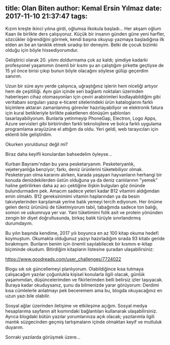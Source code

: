 title: Olan Biten
author: Kemal Ersin Yılmaz
date: 2017-11-10 21:37:47
tags:
---
Kızım kreşte ikinci yılına girdi, oğlumsa ilkokula başladı... Her akşam oğlum Kaan ile birlikte ders çalışıyoruz. Küçük bir insanın günden güne yeni harfler, sözcükler öğrendiğini görmek, kendi başına okuyup yazmaya başladığına ilk elden an be an tanıklık etmek sıradışı bir deneyim. Belki de çocuk bizimki olduğu için böyle hissediyorumdur.

Geliştirici olarak 20. yılımı doldurmama çok az kaldı; şimdiye kadarki profesyonel yaşamımın önemli bir kısmı şu an çalıştığım şirkette geçtiyse de 15 yıl önce birisi çıkıp bunun böyle olacağını söylese gülüp geçerdim sanırım.

Uzun bir süre aynı yerde çalışınca, uğraştığınız işlerin hem niceliği artıyor hem de çeşitliliği. Aynı gün içinde seri bağlantı noktaları üzerinden haberleşen cihaz otomasyonları için çeviri arabirimleri kodlayabildiğim gibi veritabanı sorguları yazıp e-ticaret sitelerindeki ürün kataloglarını farklı biçimlere aktaran zamanlanmış görevler hazırlayabiliyor ve elektronik fatura için kural betikleriyle birlikte paketlenen dönüşüm şablonları tasarlayabiliyorum. Bunlarla yetinmeyip PhoneGap, Electron, Logo Apps, Azure servisleri gibi birbirinden farklı teknolojilere ve bolca farklı uygulama programlama arayüzüne el attığım da oldu. Yeri geldi, web tarayıcıları için eklenti bile geliştirdim.

Okurken yoruldunuz değil mi?

Biraz daha keyifli konulardan bahsedelim öyleyse...

Kurban Bayramı'ndan bu yana pesketaryanım. Pesketeryanlık, vejeteryanlığa benziyor; farkı, deniz ürünlerini tüketebiliyor olmak. Pesketeryan olma kararını alırken, karada yaşayan hayvanların herhangi bir konuda denizdekilerden üstün olduğuna ya da deniz canlılarının "yemek" haline getirilirken daha az acı çektiğine ilişkin bulguları göz önünde bulundurmadım pek. Amacım sadece yeteri kadar B12 vitamini aldığımdan emin olmaktı. B12 gereksinimimi vitamin haplarından ya da besin takviyelerinden karşılamak yerine balık yemeyi tercih ediyorum. Her önüme gelen deniz ürününü de tüketmiyorum tabii, tabağımda sadece ton balığı, somon ve uskumruya yer var. Yani tüketimimi folik asit ve protein yönünden zengin bir diyet doğrultusunda, birkaç balık türüyle sınırlandırmış durumdayım.

Bu yılın başında kendime, 2017 yılı boyunca en az 100 kitap okuma hedefi koymuştum. Okumakta olduğunuz yazıyı hazırladığım sırada 93 kitabı geride bırakmışım. Bunların benim için önemli sayılabilecek bir kısmını e-kitap biçiminde okudum. Bitirdiğim kitapların listesine şuradan ulaşabilirsiniz:

https://www.goodreads.com/user_challenges/7724022

Blogu sık sık güncellemeyi planlıyorum. Olabildiğince kısa tutmaya çalışacağım yazılar çoğunlukla kişisel konularla ilgili olacak, günlük yaşamımdan, düşüncelerimden ve fikirlerimden belli belirsiz izler taşıyacak. Buraya kadar okuduysanız, şunu da bilmenizde yarar görüyorum: Derdimi kısa cümlelerle anlatmayı pek beceremem ama bu, blogda okuyacağınız en uzun yazı bile olabilir.

Sosyal ağlar üzerinden iletişime ve etkileşime açığım. Sosyal medya hesaplarıma sayfanın alt kısmındaki bağlantıları kullanarak ulaşabilirsiniz. Ayrıca blogdaki bütün yazılar yorumlarınıza açık olacak; yazılarımla ilgili mantık süzgecinden geçmiş tartışmaların içinde olmaktan keyif ve mutluluk duyarım.

Sonraki yazılarda görüşmek üzere...